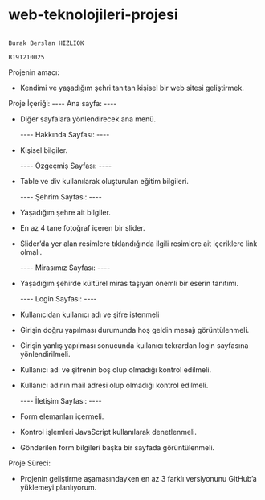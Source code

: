 # web-teknolojileri-projesi

                                                                                Burak Berslan HIZLIOK     
                                                                                B191210025


Projenin amacı:
-	Kendimi ve yaşadığım şehri tanıtan kişisel bir web sitesi geliştirmek.

Proje İçeriği:
     ---- Ana sayfa: ----
-	Diğer sayfalara yönlendirecek ana menü.

     ---- Hakkında Sayfası: ----
-	Kişisel bilgiler.

     ---- Özgeçmiş Sayfası: ----
-	Table ve div kullanılarak oluşturulan eğitim bilgileri.

     ---- Şehrim Sayfası: ----
-	Yaşadığım şehre ait bilgiler.
-	En az 4 tane fotoğraf içeren bir slider.
-	Slider’da yer alan resimlere tıklandığında ilgili resimlere ait içeriklere link olmalı.

     ---- Mirasımız Sayfası: ----
-	Yaşadığım şehirde kültürel miras taşıyan önemli bir eserin tanıtımı.

     ---- Login Sayfası: ----
-	Kullanıcıdan kullanıcı adı ve şifre istenmeli
-	Girişin doğru yapılması durumunda hoş geldin mesajı görüntülenmeli.
-	Girişin yanlış yapılması sonucunda kullanıcı tekrardan login sayfasına yönlendirilmeli.
-	Kullanıcı adı ve şifrenin boş olup olmadığı kontrol edilmeli.
-	Kullanıcı adının mail adresi olup olmadığı kontrol edilmeli.

     ---- İletişim Sayfası: ----
-	Form elemanları içermeli.
-	Kontrol işlemleri JavaScript kullanılarak denetlenmeli.
-	Gönderilen form bilgileri başka bir sayfada görüntülenmeli.

Proje Süreci:
-	Projenin geliştirme aşamasındayken en az 3 farklı versiyonunu GitHub’a yüklemeyi planlıyorum.
